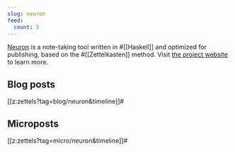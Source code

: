 ```yaml
---
slug: neuron
feed:
  count: 5
---
```


[Neuron](https://neuron.zettel.page/) is a note-taking tool written in #[[Haskell]] and optimized for publishing, based on the #[[Zettelkasten]] method. Visit [the project website](https://neuron.zettel.page/) to learn more. 

## Blog posts

[[z:zettels?tag=blog/neuron&timeline]]#

## Microposts

[[z:zettels?tag=micro/neuron&timeline]]#